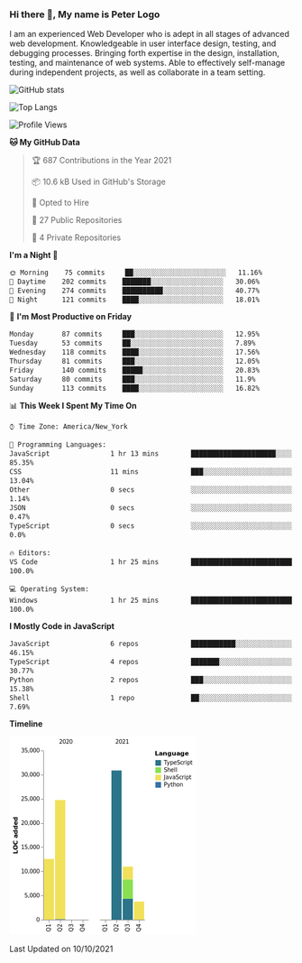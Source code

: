 ### Hi there 👋, My name is Peter Logo

I am an experienced Web Developer who is adept in all stages of advanced web development. Knowledgeable in user interface design, 
testing, and debugging processes. Bringing forth expertise in the design, installation, testing, and maintenance of web systems. 
Able to effectively self-manage during independent projects, as well as collaborate in a team setting.

![GitHub stats](https://github-readme-stats.vercel.app/api?username=peterlogo&show_icons=true&count_private=true&theme=dark)

![Top Langs](https://github-readme-stats.vercel.app/api/top-langs/?username=peterlogo&theme=dark&layout=compact&langs_count=8)

<!--START_SECTION:waka-->
![Profile Views](http://img.shields.io/badge/Profile%20Views-0-blue)

**🐱 My GitHub Data** 

> 🏆 687 Contributions in the Year 2021
 > 
> 📦 10.6 kB Used in GitHub's Storage 
 > 
> 💼 Opted to Hire
 > 
> 📜 27 Public Repositories 
 > 
> 🔑 4 Private Repositories  
 > 
**I'm a Night 🦉** 

```text
🌞 Morning    75 commits     ██░░░░░░░░░░░░░░░░░░░░░░░   11.16% 
🌆 Daytime    202 commits    ███████░░░░░░░░░░░░░░░░░░   30.06% 
🌃 Evening    274 commits    ██████████░░░░░░░░░░░░░░░   40.77% 
🌙 Night      121 commits    ████░░░░░░░░░░░░░░░░░░░░░   18.01%

```
📅 **I'm Most Productive on Friday** 

```text
Monday       87 commits     ███░░░░░░░░░░░░░░░░░░░░░░   12.95% 
Tuesday      53 commits     ██░░░░░░░░░░░░░░░░░░░░░░░   7.89% 
Wednesday    118 commits    ████░░░░░░░░░░░░░░░░░░░░░   17.56% 
Thursday     81 commits     ███░░░░░░░░░░░░░░░░░░░░░░   12.05% 
Friday       140 commits    █████░░░░░░░░░░░░░░░░░░░░   20.83% 
Saturday     80 commits     ███░░░░░░░░░░░░░░░░░░░░░░   11.9% 
Sunday       113 commits    ████░░░░░░░░░░░░░░░░░░░░░   16.82%

```


📊 **This Week I Spent My Time On** 

```text
⌚︎ Time Zone: America/New_York

💬 Programming Languages: 
JavaScript               1 hr 13 mins        █████████████████████░░░░   85.35% 
CSS                      11 mins             ███░░░░░░░░░░░░░░░░░░░░░░   13.04% 
Other                    0 secs              ░░░░░░░░░░░░░░░░░░░░░░░░░   1.14% 
JSON                     0 secs              ░░░░░░░░░░░░░░░░░░░░░░░░░   0.47% 
TypeScript               0 secs              ░░░░░░░░░░░░░░░░░░░░░░░░░   0.0%

🔥 Editors: 
VS Code                  1 hr 25 mins        █████████████████████████   100.0%

💻 Operating System: 
Windows                  1 hr 25 mins        █████████████████████████   100.0%

```

**I Mostly Code in JavaScript** 

```text
JavaScript               6 repos             ███████████░░░░░░░░░░░░░░   46.15% 
TypeScript               4 repos             ███████░░░░░░░░░░░░░░░░░░   30.77% 
Python                   2 repos             ███░░░░░░░░░░░░░░░░░░░░░░   15.38% 
Shell                    1 repo              ██░░░░░░░░░░░░░░░░░░░░░░░   7.69%

```


**Timeline**

![Chart not found](https://raw.githubusercontent.com/peterlogo/peterlogo/main/charts/bar_graph.png) 


 Last Updated on 10/10/2021
<!--END_SECTION:waka-->



